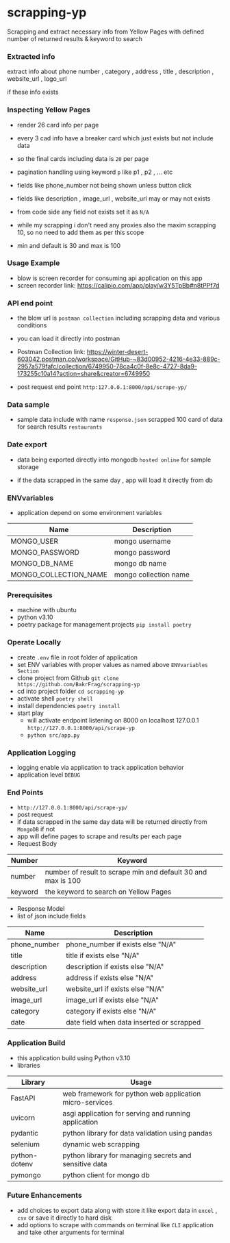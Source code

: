 
# scrapping-yp

Scrapping and extract necessary info from Yellow Pages with defined number of returned results & keyword to search

### Extracted info

extract info about phone number , category , address , title , description , website_url , logo_url

if these info exists  

### Inspecting Yellow Pages

- render 26 card info per page

- every 3 cad info have a breaker card which just exists but not include data

- so the final cards including data is `20` per page

- pagination handling using keyword `p` like p1 , p2 , ... etc

- fields like phone_number not being shown unless button click

- fields like description , image_url , website_url may or may not exists

- from code side any field not exists set it as `N/A`

- while my scrapping i don't need any proxies also the maxim scrapping 10, so no need to add them as per this scope 

- min and default is 30 and max is 100

 ### Usage Example 
 - blow is screen recorder for consuming api application on this app 
 - screen recorder link: https://calipio.com/app/play/w3Y5TpBb#n8tPPf7d

### API end point

- the blow url is `postman collection` including scrapping data and various conditions

- you can load it directly into postman

- Postman Collection link: https://winter-desert-603042.postman.co/workspace/GitHub-~83d00952-4216-4e33-889c-2957a579fafc/collection/6749950-78ca4c0f-8e8c-4727-8da9-173255c10a14?action=share&creator=6749950

- post request end point `http:127.0.0.1:8000/api/scrape-yp/`

  

### Data sample

- sample data include with name `response.json` scrapped 100 card of data for search results `restaurants`

  

### Date export

- data being exported directly into mongodb `hosted online` for sample storage

- if the data scrapped in the same day , app will load it directly from db  

### ENVvariables 

- application depend on some environment variables 

|Name  |  Description|
|--|--|
|  MONGO_USER| mongo username |
|MONGO_PASSWORD| mongo password |
|MONGO_DB_NAME| mongo db name|
|MONGO_COLLECTION_NAME| mongo collection name|


### Prerequisites
- machine with ubuntu 
- python v3.10 
- poetry package for management projects 
    `pip install poetry ` 

### Operate Locally 
- create `.env` file in root folder of application 
- set ENV variables with proper values as named above `ENVvariables Section`
- clone project from Github 
	`git clone https://github.com/BakrFrag/scrapping-yp`
- cd into project folder 
	`cd scrapping-yp`
- activate shell 
	`poetry shell` 
- install dependencies
`poetry install`
- start play 
	- will activate endpoint listening on 8000 on localhost 127.0.0.1 `http://127.0.0.1:8000/api/scrape-yp`
	- `python src/app.py` 

### Application  Logging 
- logging enable via application to track application behavior
- application level `DEBUG` 
### End Points 
- `http://127.0.0.1:8000/api/scrape-yp/`
- post request 
- if data scrapped in the same day data will be returned directly from `MongoDB` if not 
- app will define pages to scrape and results per each page 
- Request Body 

|Number  | Keyword |
|--|--|
| number |  number of result to scrape min and default 30 and max is 100|
|keyword| the keyword to search on Yellow Pages|

- Response Model 
- list of json include fields 

|Name| Description |
|--|--|
|  phone_number| phone_number if exists else "N/A"  |
|  title| title if exists else "N/A"  |
|  description| description if exists else "N/A"  |
|  address| address if exists else "N/A"  |
|  website_url| website_url if exists else "N/A"  |
|  image_url| image_url if exists else "N/A"  |
|  category| category if exists else "N/A"  |
|  date| date field when data inserted or scrapped   |
 



### Application Build 
- this application build using Python v3.10 
- libraries 

|Library | Usage  |
|--|--|
| FastAPI  | web framework for python web application micro-services   |
|uvicorn | asgi application for serving and running application|
| pydantic| python library for data validation using pandas |
| selenium | dynamic web scrapping |
|python-dotenv| python library for managing secrets and sensitive data|
|pymongo| python client for mongo db |

### Future Enhancements 
- add choices to export data along with store it like export data in `excel`  , `csv` or save it directly to hard disk 
- add options to scrape with commands on terminal like `CLI` application and take other arguments for terminal 
